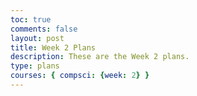 ```yaml
---
toc: true
comments: false
layout: post
title: Week 2 Plans
description: These are the Week 2 plans.
type: plans
courses: { compsci: {week: 2} }
--- 
```

